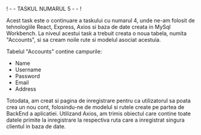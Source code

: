 ! - - TASKUL NUMARUL 5 - - !

Acest task este o continuare a taskului cu numarul 4, unde ne-am folosit de tehnologiile React, Express, Axios si baza de date creata in MySql Workbench.
La niveul acestui task a trebuit creata o noua tabela, numita "Accounts", si sa cream noile rute si modelul asociat acestuia.

Tabelul "Accounts" contine campurile:
- Name
- Username
- Password
- Email
- Address

Totodata, am creat si pagina de inregistrare pentru ca utilizatorul sa poata crea un nou cont, folosindu-ne de modelul si rutele create pe partea 
de BackEnd a aplicatiei. Utilizand Axios, am trimis obiectul care contine toate datele primite la inregistrare la respectiva ruta care a inregistrat
singura clientul in baza de date.

